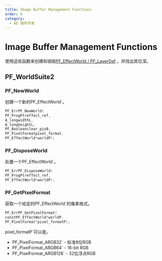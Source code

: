 ```yaml
---
title: Image Buffer Management Functions
order: 6
category:
  - AE 插件开发
---
```


# Image Buffer Management Functions

使用这些函数来创建和销毁[PF_EffectWorld / PF_LayerDef](.../effect-basics/PF_EffectWorld.html) ，并找出其位深。

## PF_WorldSuite2

### PF_NewWorld

创建一个新的PF_EffectWorld`。

```cpp
PF_ErrPF_NewWorld(
PF_ProgPtreffect_ref,
A_longwidthL,
A_longheightL,
PF_Booleanclear_pixB,
PF_PixelFormatpixel_format,
PF_EffectWorld*worldP);
```

### PF_DisposeWorld

处置一个PF_EffectWorld`。

```cpp
PF_ErrPF_DisposeWorld(
PF_ProgPtreffect_ref,
PF_EffectWorld*worldP);
```

### PF_GetPixelFormat

获取一个给定的PF_EffectWorld`的像素格式。

```cpp
PF_ErrPF_GetPixelFormat(
constPF_EffectWorld*worldP,
PF_PixelFormat*pixel_formatP);
```

pixel_formatP`可以是。

- PF_PixelFormat_ARGB32` - 标准8位RGB
- PF_PixelFormat_ARGB64` - 16-bit RGB
- PF_PixelFormat_ARGB128` - 32位浮点RGB